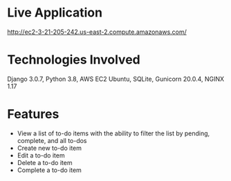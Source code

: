 # Live Application
http://ec2-3-21-205-242.us-east-2.compute.amazonaws.com/

# Technologies Involved
Django 3.0.7, Python 3.8, AWS EC2 Ubuntu, SQLite, Gunicorn 20.0.4, NGINX 1.17

# Features
- View a list of to-do items with the ability to filter the list by pending, complete, and all to-dos
- Create new to-do item
- Edit a to-do item
- Delete a to-do item
- Complete a to-do item
